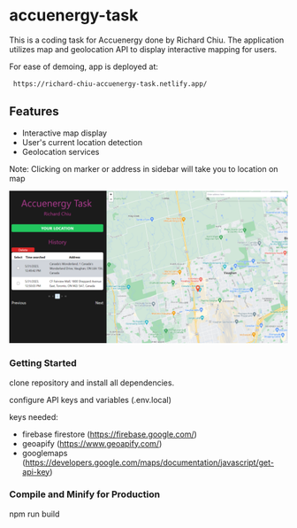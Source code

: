 # accuenergy-task

This is a coding task for Accuenergy done by Richard Chiu.
The application utilizes map and geolocation API to display interactive mapping for users.

For ease of demoing, app is deployed at:

```sh
 https://richard-chiu-accuenergy-task.netlify.app/

```

## Features

- Interactive map display
- User's current location detection
- Geolocation services

Note: Clicking on marker or address in sidebar will take you to location on map

![App Screenshot](./public/app_screenshot.PNG)

### Getting Started

clone repository and install all dependencies.

configure API keys and variables (.env.local)

keys needed:

- firebase firestore (https://firebase.google.com/)
- geoapify (https://www.geoapify.com/)
- googlemaps (https://developers.google.com/maps/documentation/javascript/get-api-key)

### Compile and Minify for Production

npm run build
